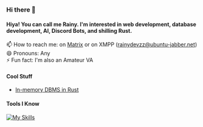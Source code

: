 ### Hi there 👋

#### Hiya! You can call me Rainy. I'm interested in web development, database development, AI, Discord Bots, and shilling Rust.

📫 How to reach me: on [Matrix](https://matrix.to/#/@rainydevzz:matrix.org) or on XMPP (rainydevzz@ubuntu-jabber.net)
😄 Pronouns: Any\
⚡ Fun fact: I'm also an Amateur VA

#### Cool Stuff
- [In-memory DBMS in Rust](https://github.com/sodium-db/sodiumdb)

#### Tools I Know

[![My Skills](https://skillicons.dev/icons?i=rust,py,js,ts,html,css,prisma,postgres,nodejs,linux,raspberrypi,discord,vscode,sqlite,mongodb,eclipse,bash)](https://skillicons.dev)
